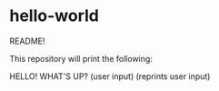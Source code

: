 # hello-world

README!

This repository will print the following:

HELLO!
WHAT'S UP?
(user input)
(reprints user input)
